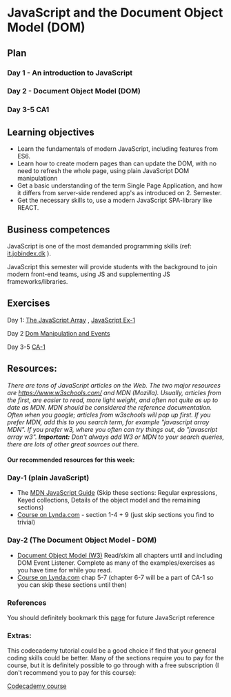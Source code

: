 # JavaScript and the Document Object Model (DOM)

## Plan

### Day 1 - An introduction to JavaScript

### Day 2 - Document Object Model (DOM)

### Day 3-5 CA1

## Learning objectives
- Learn the fundamentals of modern JavaScript, including features from ES6.
- Learn how to create modern pages than can update the DOM, with no need to refresh the whole page, using plain JavaScript DOM manipulationn
- Get a basic understanding of the term Single Page Application, and how it differs from server-side rendered app's as introduced on 2. Semester.
- Get the necessary skills to, use a modern JavaScript SPA-library like REACT.


## Business competences

JavaScript is one of the most demanded programming skills (ref: [it.jobindex.dk](https://it.jobindex.dk/jobsoegning?q=javascript&supid=1) ).

JavaScript this semester will provide students with the background to join modern front-end teams, using JS and supplementing JS frameworks/libraries.

## Exercises 
Day 1: [The JavaScript Array](https://docs.google.com/document/d/1Yen8XRTEXOFuHwglEF5IyhTZXJIPnkPt2kVsATwvdsM/edit) , [JavaScript Ex-1](https://docs.google.com/document/d/1OQM3BDIpTkzgXPKBjXyVYrFvLLLU28eGJIIAxG1U4dc/edit)

Day 2 [Dom Manipulation and Events](https://docs.google.com/document/d/1bF7L1TRPlBX2liOoTO9_O0mUE7YROr0dYyQifKYg0TA/edit)

Day 3-5 [CA-1](https://docs.google.com/document/d/1BhpGi2B1lE8WYs8HEvOeGENFrCOhWEe1sHOG5CeTI04/edit#)

## Resources: 

*There are tons of JavaScript articles on the Web. The two major resources are https://www.w3schools.com/ and MDN (Mozilla). Usually, articles from the first, are easier to read, more light weight, and often not quite as up to date as MDN. MDN should be considered the reference documentation.
Often when you google; articles from w3schools will pop up first. If you prefer MDN, add this to you search term, for example "javascript array MDN". If you prefer w3, where you often can try things out, do "javascript array w3".
**Important:** Don't always add W3 or MDN to your search queries, there are lots of other great sources out there.*

#### Our recommended resources for this week:
### Day-1 (plain JavaScript)
- The [MDN JavaScript Guide](https://developer.mozilla.org/bm/docs/Web/JavaScript/Guide/Introduction) (Skip these sections: Regular expressions, Keyed collections, Details of the object model and the remaining sections) 
- [Course on Lynda.com](https://www.lynda.com/JavaScript-tutorials/Welcome/574716/612017-4.html?srchtrk=index%3a3%0alinktypeid%3a2%0aq%3ajavascript%0apage%3a1%0as%3arelevance%0asa%3atrue%0aproducttypeid%3a2) - section 1-4 + 9 (just skip sections you find to trivial)

### Day-2 (The Document Object Model - DOM)

- [Document Object Model (W3)]( https://www.w3schools.com/js/js_htmldom.asp) Read/skim all chapters until and including DOM Event Listener. Complete as many of the examples/exercises as you have time for while you read.
- [Course on Lynda.com](https://www.lynda.com/JavaScript-tutorials/Welcome/574716/612017-4.html?srchtrk=index%3a3%0alinktypeid%3a2%0aq%3ajavascript%0apage%3a1%0as%3arelevance%0asa%3atrue%0aproducttypeid%3a2) chap 5-7 (chapter 6-7 will be a part of CA-1 so you can skip these sections until then)

### References 
You should definitely bookmark this [page](https://www.w3schools.com/jsref/default.asp) for future JavaScript reference

### Extras:
This codecademy tutorial could be a good choice if find that your general coding skills could be better.
Many of the sections require you to pay for the course, but it is definitely possible to go through with a free subscription (I don't recommend you to pay for this course):

[Codecademy course](https://www.codecademy.com/learn/introduction-to-javascript)


